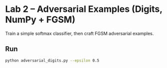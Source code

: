 # Lab 2 – Adversarial Examples (Digits, NumPy + FGSM)

Train a simple softmax classifier, then craft FGSM adversarial examples.

## Run
```bash
python adversarial_digits.py --epsilon 0.5
```
